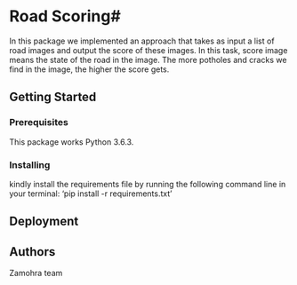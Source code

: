 # Road Scoring#
In this package we implemented an approach that takes as input a list of road images and output the score of these images. In this task, score image means the state of the road in the image. The more potholes and cracks we find in the image, the higher the score gets.

## Getting Started

### Prerequisites
This package works Python 3.6.3.
### Installing
kindly install the requirements file by running the following command line in your terminal:
‘pip install -r requirements.txt’

## Deployment


## Authors

Zamohra team

